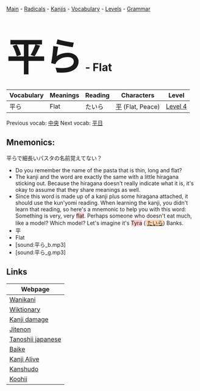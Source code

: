 <style> bigfont {font-size: 100px}</style>
[Main](../README.md) -
[Radicals](../radicals.md) -
[Kanjis](../kanjis.md) -
[Vocabulary](../vocabulary.md) -
[Levels](../levels.md) -
[Grammar](../grammar.md)
# <bigfont> 平ら</bigfont> - Flat 

| Vocabulary | Meanings | Reading | Characters | Level |
| --- | --- | --- | --- | --- |
| 平ら | Flat | たいら |  [平](../kanjis/平.md) (Flat, Peace) | [Level 4](../levels/wk_level4.md) |

Previous vocab: [中央](中央.md) Next vocab: [平日](平日.md) 

## Mnemonics:
平らで細長いパスタの名前覚えてない？
* Do you remember the name of the pasta that is thin, long and flat?
* The kanji and the word are exactly the same with a little hiragana sticking out. Because the hiragana doesn't really indicate what it is, it's okay to assume that they share meanings as well.
* Since this word is made up of a kanji plus some hiragana attached, it should use the kun'yomi reading. When learning the kanji, you didn't learn that reading, so here's a mnemonic to help you with this word: <br />Something is very, very <span style="background-color:#ffcccb"> flat</span>. Perhaps someone who doesn't eat much, like a model? Which model? Let's imagine it's <span style="background-color:#ffcccb"> Tyra</span> (<span style="background-color:#fed8b1"> [たいら](https://jisho.org/search/たいら)</span>) Banks.
* 平
* Flat
* [sound:平ら_b.mp3]
* [sound:平ら_g.mp3]


## Links 

| Webpage |
| --- |
| [Wanikani          ](https://www.wanikani.com/kanji/平ら) |
| [Wiktionary        ](https://en.wiktionary.org/wiki/平ら) |
| [Kanji damage      ](http://www.kanjidamage.com/kanji/search?utf8=✓&q=平ら) |
| [Jitenon           ](https://jitenon.com/kanji/平ら) |
| [Tanoshii japanese ](https://www.tanoshiijapanese.com/dictionary/kanji.cfm?k=平ら) |
| [Baike             ](https://baike.baidu.com/item/平ら) |
| [Kanji Alive       ](https://app.kanjialive.com/平ら) |
| [Kanshudo          ](https://www.kanshudo.com/searchmn?q=平ら) |
| [Koohii            ](https://kanji.koohii.com/study/kanji/平ら) |
